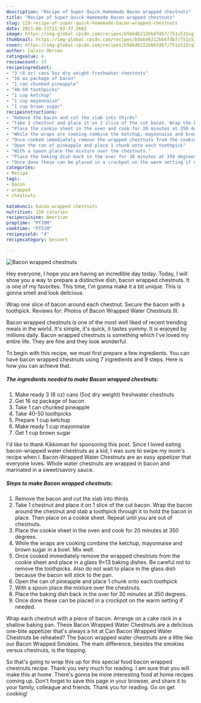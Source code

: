 ```yaml
---
description: "Recipe of Super Quick Homemade Bacon wrapped chestnuts"
title: "Recipe of Super Quick Homemade Bacon wrapped chestnuts"
slug: 129-recipe-of-super-quick-homemade-bacon-wrapped-chestnuts
date: 2021-08-21T21:03:37.566Z
image: https://img-global.cpcdn.com/recipes/b5bbd6212bb6fdb7/751x532cq70/bacon-wrapped-chestnuts-recipe-main-photo.jpg
thumbnail: https://img-global.cpcdn.com/recipes/b5bbd6212bb6fdb7/751x532cq70/bacon-wrapped-chestnuts-recipe-main-photo.jpg
cover: https://img-global.cpcdn.com/recipes/b5bbd6212bb6fdb7/751x532cq70/bacon-wrapped-chestnuts-recipe-main-photo.jpg
author: Calvin Obrien
ratingvalue: 4
reviewcount: 15
recipeingredient:
- "3 (8 oz) cans 5oz dry weight freshwater chestnuts"
- "16 oz package of bacon"
- "1 can chunked pineapple"
- "40-50 toothpicks"
- "1 cup ketchup"
- "1 cup mayonnaise"
- "1 cup brown sugar"
recipeinstructions:
- "Remove the bacon and cut the slab into thirds"
- "Take 1 chestnut and place it on 1 slice of the cut bacon. Wrap the bacon around the chestnut and stab a toothpick through it to hold the bacon in place. Then place on a cookie sheet. Repeat until you are out of chestnuts."
- "Place the cookie sheet in the oven and cook for 20 minutes at 350 degrees."
- "While the wraps are cooking combine the ketchup, mayonnaise and brown sugar in a bowl. Mix well."
- "Once cooked immediately remove the wrapped chestnuts from the cookie sheet and place in a glass 9×13 baking dishes. Be careful not to remove the toothpicks. Also do not wait to place in the glass dish because the bacon will stick to the pan."
- "Open the can of pineapple and place 1 chunk onto each toothpick"
- "With a spoon place the mixture over the chestnuts."
- "Place the baking dish back in the over for 30 minutes at 350 degrees."
- "Once done these can be placed in a crockpot on the warm setting if needed."
categories:
- Recipe
tags:
- bacon
- wrapped
- chestnuts

katakunci: bacon wrapped chestnuts 
nutrition: 150 calories
recipecuisine: American
preptime: "PT39M"
cooktime: "PT51M"
recipeyield: "4"
recipecategory: Dessert

---
```



![Bacon wrapped chestnuts](https://img-global.cpcdn.com/recipes/b5bbd6212bb6fdb7/751x532cq70/bacon-wrapped-chestnuts-recipe-main-photo.jpg)

Hey everyone, I hope you are having an incredible day today. Today, I will show you a way to prepare a distinctive dish, bacon wrapped chestnuts. It is one of my favorites. This time, I'm gonna make it a bit unique. This is gonna smell and look delicious.

Wrap one slice of bacon around each chestnut. Secure the bacon with a toothpick. Reviews for: Photos of Bacon Wrapped Water Chestnuts III.

Bacon wrapped chestnuts is one of the most well liked of recent trending meals in the world. It's simple, it's quick, it tastes yummy. It is enjoyed by millions daily. Bacon wrapped chestnuts is something which I've loved my entire life. They are fine and they look wonderful.


To begin with this recipe, we must first prepare a few ingredients. You can have bacon wrapped chestnuts using 7 ingredients and 9 steps. Here is how you can achieve that.

<!--inarticleads1-->

##### The ingredients needed to make Bacon wrapped chestnuts:

1. Make ready 3 (8 oz) cans (5oz dry weight) freshwater chestnuts
1. Get 16 oz package of bacon
1. Take 1 can chunked pineapple
1. Take 40-50 toothpicks
1. Prepare 1 cup ketchup
1. Make ready 1 cup mayonnaise
1. Get 1 cup brown sugar


I&#39;d like to thank Kikkoman for sponsoring this post. Since I loved eating bacon-wrapped water chestnuts as a kid, I was sure to swipe my mom&#39;s recipe when I. Bacon-Wrapped Water Chestnuts are an easy appetizer that everyone loves. Whole water chestnuts are wrapped in bacon and marinated in a sweet/savory sauce. 

<!--inarticleads2-->

##### Steps to make Bacon wrapped chestnuts:

1. Remove the bacon and cut the slab into thirds
1. Take 1 chestnut and place it on 1 slice of the cut bacon. Wrap the bacon around the chestnut and stab a toothpick through it to hold the bacon in place. Then place on a cookie sheet. Repeat until you are out of chestnuts.
1. Place the cookie sheet in the oven and cook for 20 minutes at 350 degrees.
1. While the wraps are cooking combine the ketchup, mayonnaise and brown sugar in a bowl. Mix well.
1. Once cooked immediately remove the wrapped chestnuts from the cookie sheet and place in a glass 9×13 baking dishes. Be careful not to remove the toothpicks. Also do not wait to place in the glass dish because the bacon will stick to the pan.
1. Open the can of pineapple and place 1 chunk onto each toothpick
1. With a spoon place the mixture over the chestnuts.
1. Place the baking dish back in the over for 30 minutes at 350 degrees.
1. Once done these can be placed in a crockpot on the warm setting if needed.


Wrap each chestnut with a piece of bacon. Arrange on a cake rack in a shallow baking pan. These Bacon Wrapped Water Chestnuts are a delicious one-bite appetizer that&#39;s always a hit at Can Bacon Wrapped Water Chestnuts be reheated? The bacon wrapped water chestnuts are a little like our Bacon Wrapped Smokies. The main difference, besides the smokies versus chestnuts, is the topping. 

So that's going to wrap this up for this special food bacon wrapped chestnuts recipe. Thank you very much for reading. I am sure that you will make this at home. There's gonna be more interesting food at home recipes coming up. Don't forget to save this page in your browser, and share it to your family, colleague and friends. Thank you for reading. Go on get cooking!
